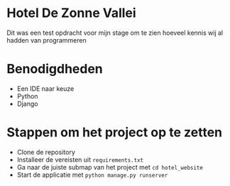 # Hotel De Zonne Vallei

Dit was een test opdracht voor mijn stage om te zien hoeveel kennis wij al hadden van programmeren

# Benodigdheden
* Een IDE naar keuze
* Python
* Django

# Stappen om het project op te zetten
* Clone de repository
* Installeer de vereisten uit ```requirements.txt```
* Ga naar de juiste submap van het project met ```cd hotel_website```
* Start de applicatie met ```python manage.py runserver```
